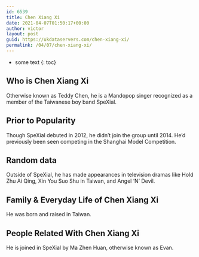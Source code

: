 ```yaml
---
id: 6539
title: Chen Xiang Xi
date: 2021-04-07T01:50:17+00:00
author: victor
layout: post
guid: https://ukdataservers.com/chen-xiang-xi/
permalink: /04/07/chen-xiang-xi/
---
```


* some text
{: toc}


## Who is Chen Xiang Xi



Otherwise known as Teddy Chen, he is a Mandopop singer recognized as a member of the Taiwanese boy band SpeXial.

                
                
                
## Prior to Popularity



Though SpeXial debuted in 2012, he didn&#8217;t join the group until 2014. He&#8217;d previously been seen competing in the Shanghai Model Competition.

                
                
                
## Random data



Outside of SpeXial, he has made appearances in television dramas like Hold Zhu Ai Qing, Xin You Suo Shu in Taiwan, and Angel &#8216;N&#8217; Devil.

                
                
                
## Family & Everyday Life of Chen Xiang Xi



He was born and raised in Taiwan.

                
                
                
## People Related With Chen Xiang Xi



He is joined in SpeXial by Ma Zhen Huan, otherwise known as Evan.

                
              
            
          
          
          